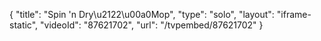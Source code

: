 {
    "title": "Spin 'n Dry\u2122\u00a0Mop",
    "type": "solo",
    "layout": "iframe-static",
    "videoId": "87621702",
    "url": "\/tvpembed\/87621702"
}
